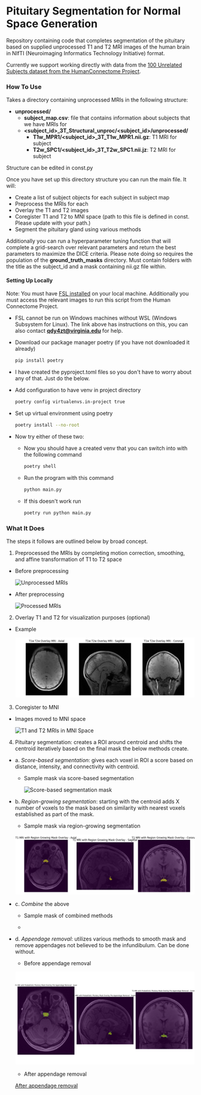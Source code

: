# Pituitary Segmentation for Normal Space Generation

Repository containing code that completes segmentation of the pituitary based on supplied unprocessed T1 and T2 MRI images of the human brain in NIfTI (Neuroimaging Informatics Technology Initiative) format.

Currently we support working directly with data from the [100 Unrelated Subjects dataset from the HumanConnectome Project](https://db.humanconnectome.org/app/template/SubjectDashboard.vm?subjectGroupName=100%20Unrelated%20Subjects).

### How To Use

Takes a directory containing unprocessed MRIs in the following structure:

- **unprocessed/**
  - **subject_map.csv**: file that contains information about subjects that we have MRIs for
  - **<subject_id>\_3T_Structural_unproc/<subject_id>/unprocessed/**
    - **T1w_MPR1/<subject_id>\_3T_T1w_MPR1.nii.gz**: T1 MRI for subject
    - **T2w_SPC1/<subject_id>\_3T_T2w_SPC1.nii.jz**: T2 MRI for subject

Structure can be edited in const.py

Once you have set up this directory structure you can run the main file. It will:

- Create a list of subject objects for each subject in subject map
- Preprocess the MRIs for each
- Overlay the T1 and T2 images
- Coregister T1 and T2 to MNI space (path to this file is defined in const. Please update with your path.)
- Segment the pituitary gland using various methods

Additionally you can run a hyperparameter tuning function that will complete a grid-search over relevant parameters and return the best parameters to maximize the DICE criteria. Please note doing so requires the population of the **ground_truth_masks** directory. Must contain folders with the title as the subject_id and a mask containing nii.gz file within.

#### Setting Up Locally

Note: You must have [FSL installed](https://fsl.fmrib.ox.ac.uk/fsl/docs/#/install/index) on your local machine. Additionally you must access the relevant images to run this script from the Human Connectome Project.

- FSL cannot be run on Windows machines without WSL (Windows Subsystem for Linux). The link above has instructions on this, you can also contact **qdy4zt@virginia.edu** for help.
- Download our package manager poetry (if you have not downloaded it already)
  ```bash
  pip install poetry
  ```
- I have created the pyproject.toml files so you don't have to worry about any of that. Just do the below.
- Add configuration to have venv in project directory

  ```bash
  poetry config virtualenvs.in-project true
  ```

- Set up virtual environment using poetry

  ```bash
  poetry install --no-root
  ```

- Now try either of these two:

  - Now you should have a created venv that you can switch into with the following command
    ```bash
    poetry shell
    ```
  - Run the program with this command

    ```bash
    python main.py
    ```

  - If this doesn't work run
    ```bash
    poetry run python main.py
    ```

### What It Does

The steps it follows are outlined below by broad concept.

1. Preprocessed the MRIs by completing motion correction, smoothing, and affine transformation of T1 to T2 space

- Before preprocessing

  ![Unprocessed MRIs](.images/unprocessed.png)

- After preprocessing

  ![Processed MRIs](.images/processed.png)

2. Overlay T1 and T2 for visualization purposes (optional)

- Example

  ![T1 and T2 MRIs Overlated](.images/overlayed.png)

3. Coregister to MNI

- Images moved to MNI space

  ![T1 and T2 MRIs in MNI Space](.images/MNI_space.png)

4. Pituitary segmentation: creates a ROI around centroid and shifts the centroid iteratively based on the final mask the below methods create.

- a. _Score-based segmentation_: gives each voxel in ROI a score based on distance, intensity, and connectivity with centroid.

  - Sample mask via score-based segmentation

    ![Score-based segmentation mask](.images/score_based_segmentation.png)

- b. _Region-growing segmentation_: starting with the centroid adds X number of voxels to the mask based on similarity with nearest voxels established as part of the mask.

  - Sample mask via region-growing segmentation

  ![Region-growing segmentation mask](.images/region_growing.png)

- c. _Combine_ the above

  - Sample mask of combined methods

  - <mask>

- d. _Appendage removal_: utilizes various methods to smooth mask and remove appendages not believed to be the infundibulum. Can be done without.

  - Before appendage removal

  ![Before appendage removal](.images/before_appendage_removal.png)

  - After appendage removal

  [After appendage removal](.images/post_appendage_removal.png)
